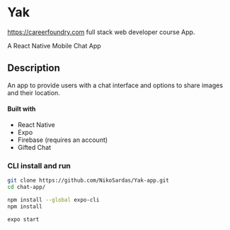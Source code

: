 # Yak
https://careerfoundry.com full stack web developer course App.

A React Native Mobile Chat App

## Description
An app to provide users with a chat interface and options to share images and their
location.

#### Built with
- React Native
- Expo
- Firebase (requires an account)
- Gifted Chat

### CLI install and run
```bash
git clone https://github.com/NikoSardas/Yak-app.git
cd chat-app/
```

```bash
npm install --global expo-cli
npm install
```

```bash
expo start
```
